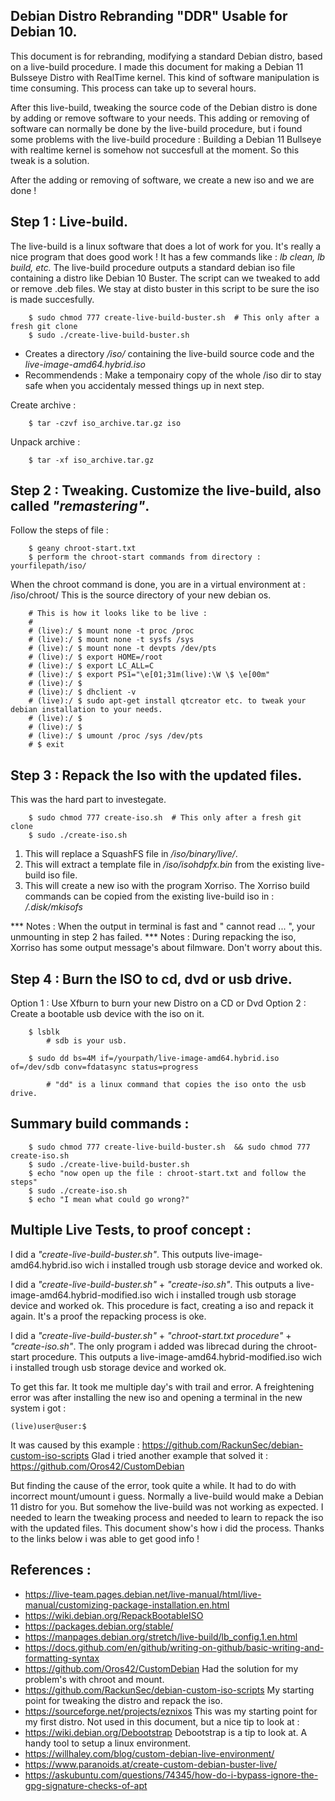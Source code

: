 ## Debian Distro Rebranding "DDR" Usable for Debian 10.

This document is for rebranding, modifying a standard Debian distro, based on a live-build procedure.
I made this document for making a Debian 11 Bulsseye Distro with RealTime kernel.
This kind of software manipulation is time consuming. This process can take up to several hours.

After this live-build, tweaking the source code of the Debian distro is done by adding or remove software to your needs.
This adding or removing of software can normally be done by the live-build procedure, but i found some problems with
the live-build procedure : Building a Debian 11 Bullseye with realtime kernel is somehow not succesfull at the moment.
So this tweak is a solution. 

After the adding or removing of software, we create a new iso and we are done !


## Step 1 : Live-build.

The live-build is a linux software that does a lot of work for you. It's really a nice program that does good work !
It has a few commands like : *lb clean, lb build, etc.*
The live-build procedure outputs a standard debian iso file containing a distro like Debian 10 Buster.
The script can we tweaked to add or remove .deb files.
We stay at disto buster in this script to be sure the iso is made succesfully.

		$ sudo chmod 777 create-live-build-buster.sh  # This only after a fresh git clone
		$ sudo ./create-live-build-buster.sh

- Creates a directory */iso/* containing the live-build source code and the *live-image-amd64.hybrid.iso*
- Recommendends : Make a temponairy copy of the whole /iso dir to stay safe when you accidentaly messed things up in next step.

Create archive : 	

		$ tar -czvf iso_archive.tar.gz iso

Unpack archive : 

		$ tar -xf iso_archive.tar.gz
	
	
## Step 2 : Tweaking. Customize the live-build, also called *"remastering"*.

Follow the steps of file :

		$ geany chroot-start.txt
		$ perform the chroot-start commands from directory : yourfilepath/iso/

When the chroot command is done, you are in a virtual environment at : /iso/chroot/ This is the source directory of your new debian os.

		# This is how it looks like to be live :
		#
		# (live):/ $ mount none -t proc /proc
		# (live):/ $ mount none -t sysfs /sys
		# (live):/ $ mount none -t devpts /dev/pts
		# (live):/ $ export HOME=/root
		# (live):/ $ export LC_ALL=C
		# (live):/ $ export PS1="\e[01;31m(live):\W \$ \e[00m"
		# (live):/ $
		# (live):/ $ dhclient -v 
		# (live):/ $ sudo apt-get install qtcreator etc. to tweak your debian installation to your needs.
		# (live):/ $
		# (live):/ $
		# (live):/ $ umount /proc /sys /dev/pts
		# $ exit
	
## Step 3 : Repack the Iso with the updated files.	
	
This was the hard part to investegate.

		$ sudo chmod 777 create-iso.sh  # This only after a fresh git clone
		$ sudo ./create-iso.sh

1. This will replace a SquashFS file in */iso/binary/live/*.
2. This will extract a template file in */iso/isohdpfx.bin* from the existing live-build iso file.
3. This will create a new iso with the program Xorriso. The Xorriso build commands can be copied from the existing live-build iso in : */.disk/mkisofs*

*** Notes : When the output in terminal is fast and " cannot read ... ", your unmounting in step 2 has failed.
*** Notes : During repacking the iso, Xorriso has some output message's about filmware. Don't worry about this.
		
## Step 4 : Burn the ISO to cd, dvd or usb drive.

Option 1 : Use Xfburn to burn your new Distro on a CD or Dvd
Option 2 : Create a bootable usb device with the iso on it.

		$ lsblk 	
			# sdb is your usb.					
			
		$ sudo dd bs=4M if=/yourpath/live-image-amd64.hybrid.iso of=/dev/sdb conv=fdatasync status=progress
			
			# "dd" is a linux command that copies the iso onto the usb drive.

## Summary build commands :

		$ sudo chmod 777 create-live-build-buster.sh  && sudo chmod 777 create-iso.sh
		$ sudo ./create-live-build-buster.sh
		$ echo "now open up the file : chroot-start.txt and follow the steps"
		$ sudo ./create-iso.sh
		$ echo "I mean what could go wrong?"

## Multiple Live Tests, to proof concept :

I did a *"create-live-build-buster.sh"*.
	This outputs live-image-amd64.hybrid.iso wich i installed trough usb storage device and worked ok.
	
I did a *"create-live-build-buster.sh"* + *"create-iso.sh"*.
	This outputs a live-image-amd64.hybrid-modified.iso wich i installed trough usb storage device and worked ok.
	This procedure is fact, creating a iso and repack it again. It's a proof the repacking process is oke.

I did a *"create-live-build-buster.sh"* + *"chroot-start.txt procedure"* + *"create-iso.sh"*.
	The only program i added was librecad during the chroot-start procedure.
	This outputs a live-image-amd64.hybrid-modified.iso wich i installed trough usb storage device and worked ok.


To get this far. It took me multiple day's with trail and error. 
A freightening error was after installing the new iso and opening a terminal in the new system i got :
	
	(live)user@user:$

It was caused by this example : https://github.com/RackunSec/debian-custom-iso-scripts
Glad i tried another example that solved it : https://github.com/Oros42/CustomDebian

But finding the cause of the error, took quite a while. It had to do with incorrect mount/umount i guess.
Normally a live-build would make a Debian 11 distro for you. But somehow the live-build was not working as expected.
I needed to learn the tweaking process and needed to learn to repack the iso with the updated files.
This document show's how i did the process. Thanks to the links below i was able to get good info !

## References :
- https://live-team.pages.debian.net/live-manual/html/live-manual/customizing-package-installation.en.html
- https://wiki.debian.org/RepackBootableISO
- https://packages.debian.org/stable/
- https://manpages.debian.org/stretch/live-build/lb_config.1.en.html
- https://docs.github.com/en/github/writing-on-github/basic-writing-and-formatting-syntax
- https://github.com/Oros42/CustomDebian Had the solution for my problem's with chroot and mount.
- https://github.com/RackunSec/debian-custom-iso-scripts My starting point for tweaking the distro and repack the iso.
- https://sourceforge.net/projects/eznixos This was my starting point for my first distro. 
Not used in this document, but a nice tip to look at :
- https://wiki.debian.org/Debootstrap Debootstrap is a tip to look at. A handy tool to setup a linux environment.
- https://willhaley.com/blog/custom-debian-live-environment/
- https://www.paranoids.at/create-custom-debian-buster-live/
- https://askubuntu.com/questions/74345/how-do-i-bypass-ignore-the-gpg-signature-checks-of-apt

